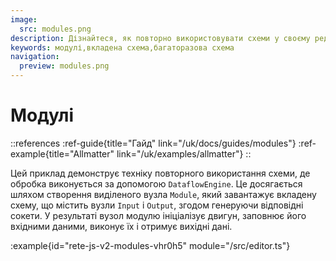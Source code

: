 ```yaml
---
image:
  src: modules.png
description: Дізнайтеся, як повторно використовувати схеми у своєму редакторі вузлів за допомогою цього прикладу виділеного вузла Module. Використовуйте DataflowEngine для обробки вхідних даних і створення вихідних даних. Дотримуйтеся покрокового гайду, щоб створити вкладену схему, що містить вузли Input і Output, і налаштувати вузол модуля відповідно до конкретного випадку використання
keywords: модулі,вкладена схема,багаторазова схема
navigation:
  preview: modules.png
---
```


# Модулі

::references
:ref-guide{title="Гайд" link="/uk/docs/guides/modules"}
:ref-example{title="Allmatter" link="/uk/examples/allmatter"}
::

Цей приклад демонструє техніку повторного використання схеми, де обробка виконується за допомогою `DataflowEngine`. Це досягається шляхом створення виділеного вузла `Module`, який завантажує вкладену схему, що містить вузли `Input` і `Output`, згодом генеруючи відповідні сокети. У результаті вузол модулю ініціалізує двигун, заповнює його вхідними даними, виконує їх і отримує вихідні дані.

:example{id="rete-js-v2-modules-vhr0h5" module="/src/editor.ts"}
